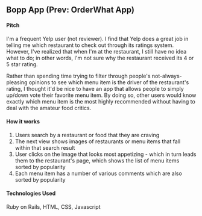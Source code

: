 ## Bopp App (Prev: OrderWhat App)

#### Pitch
I'm a frequent Yelp user (not reviewer). I find that Yelp does a great job in telling me which restaurant to check out through its ratings system. However, I've realized that when I'm at the restaurant, I still have no idea what to do; in other words, I'm not sure why the restaurant received its 4 or 5 star rating.

Rather than spending time trying to filter through people's not-always-pleasing opinions to see which menu item is the driver of the restaurant's rating, I thought it'd be nice to have an app that allows people to simply up/down vote their favorite menu item. By doing so, other users would know exactly which menu item is the most highly recommended without having to deal with the amateur food critics. 

#### How it works
1. Users search by a restaurant or food that they are craving
2. The next view shows images of restaurants or menu items that fall within that search result
3. User clicks on the image that looks most appetizing - which in turn leads them to the restaurant's page, which shows the list of menu items sorted by popularity
4. Each menu item has a number of various comments which are also sorted by popularity

#### Technologies Used
Ruby on Rails, HTML, CSS, Javascript

